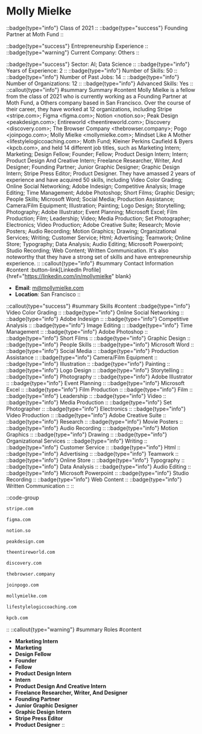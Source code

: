 # Molly Mielke
::badge{type="info"}
Class of 2021
::
::badge{type="success"}
Founding Partner at Moth Fund
::

::badge{type="success"}
Entrepreneurship Experience
::
::badge{type="warning"}
Current Company: Others
::

::badge{type="success"}
Sector: AI; Data Science
::
::badge{type="info"}
Years of Experience: 2
::
::badge{type="info"}
Number of Skills: 50
::
::badge{type="info"}
Number of Past Jobs: 14
::
::badge{type="info"}
Number of Organizations: 12
::
::badge{type="info"}
Advanced Skills: Yes
::
::callout{type="info"}
#summary
Summary
#content
Molly Mielke is a fellow from the class of 2021 who is currently working as a Founding Partner at Moth Fund, a Others company based in San Francisco. Over the course of their career, they have worked at 12 organizations, including Stripe <stripe.com>; Figma <figma.com>; Notion <notion.so>; Peak Design <peakdesign.com>; Entireworld <theentireworld.com>; Discovery <discovery.com>; The Browser Company <thebrowser.company>; Pogo <joinpogo.com>; Molly Mielke <mollymielke.com>; Mindset Like A Mother <lifestylelogiccoaching.com>; Moth Fund; Kleiner Perkins Caufield & Byers <kpcb.com>, and held 14 different job titles, such as Marketing Intern; Marketing; Design Fellow; Founder; Fellow; Product Design Intern; Intern; Product Design And Creative Intern; Freelance Researcher, Writer, And Designer; Founding Partner; Junior Graphic Designer; Graphic Design Intern; Stripe Press Editor; Product Designer. They have amassed 2 years of experience and have acquired 50 skills, including Video Color Grading; Online Social Networking; Adobe Indesign; Competitive Analysis; Image Editing; Time Management; Adobe Photoshop; Short Films; Graphic Design; People Skills; Microsoft Word; Social Media; Production Assistance; Camera/Film Equipment; Illustration; Painting; Logo Design; Storytelling; Photography; Adobe Illustrator; Event Planning; Microsoft Excel; Film Production; Film; Leadership; Video; Media Production; Set Photographer; Electronics; Video Production; Adobe Creative Suite; Research; Movie Posters; Audio Recording; Motion Graphics; Drawing; Organizational Services; Writing; Customer Service; Html; Advertising; Teamwork; Online Store; Typography; Data Analysis; Audio Editing; Microsoft Powerpoint; Studio Recording; Web Content; Written Communication. It's also noteworthy that they have a strong set of skills and have entrepreneurship experience.
::
::callout{type="info"}
#summary
Contact Information
#content
:button-link[LinkedIn Profile]{href="https://linkedin.com/in/mollymielke" blank}
- **Email**: m@mollymielke.com
- **Location**: San Francisco
::

::callout{type="success"}
#summary
Skills
#content
::badge{type="info"}
Video Color Grading
::
::badge{type="info"}
Online Social Networking
::
::badge{type="info"}
Adobe Indesign
::
::badge{type="info"}
Competitive Analysis
::
::badge{type="info"}
Image Editing
::
::badge{type="info"}
Time Management
::
::badge{type="info"}
Adobe Photoshop
::
::badge{type="info"}
Short Films
::
::badge{type="info"}
Graphic Design
::
::badge{type="info"}
People Skills
::
::badge{type="info"}
Microsoft Word
::
::badge{type="info"}
Social Media
::
::badge{type="info"}
Production Assistance
::
::badge{type="info"}
Camera/Film Equipment
::
::badge{type="info"}
Illustration
::
::badge{type="info"}
Painting
::
::badge{type="info"}
Logo Design
::
::badge{type="info"}
Storytelling
::
::badge{type="info"}
Photography
::
::badge{type="info"}
Adobe Illustrator
::
::badge{type="info"}
Event Planning
::
::badge{type="info"}
Microsoft Excel
::
::badge{type="info"}
Film Production
::
::badge{type="info"}
Film
::
::badge{type="info"}
Leadership
::
::badge{type="info"}
Video
::
::badge{type="info"}
Media Production
::
::badge{type="info"}
Set Photographer
::
::badge{type="info"}
Electronics
::
::badge{type="info"}
Video Production
::
::badge{type="info"}
Adobe Creative Suite
::
::badge{type="info"}
Research
::
::badge{type="info"}
Movie Posters
::
::badge{type="info"}
Audio Recording
::
::badge{type="info"}
Motion Graphics
::
::badge{type="info"}
Drawing
::
::badge{type="info"}
Organizational Services
::
::badge{type="info"}
Writing
::
::badge{type="info"}
Customer Service
::
::badge{type="info"}
Html
::
::badge{type="info"}
Advertising
::
::badge{type="info"}
Teamwork
::
::badge{type="info"}
Online Store
::
::badge{type="info"}
Typography
::
::badge{type="info"}
Data Analysis
::
::badge{type="info"}
Audio Editing
::
::badge{type="info"}
Microsoft Powerpoint
::
::badge{type="info"}
Studio Recording
::
::badge{type="info"}
Web Content
::
::badge{type="info"}
Written Communication
::
::

::code-group
```bash [Stripe]
stripe.com
```
```bash [Figma]
figma.com
```
```bash [Notion]
notion.so
```
```bash [Peak Design]
peakdesign.com
```
```bash [Entireworld]
theentireworld.com
```
```bash [Discovery]
discovery.com
```
```bash [The Browser Company]
thebrowser.company
```
```bash [Pogo]
joinpogo.com
```
```bash [Molly Mielke]
mollymielke.com
```
```bash [Mindset Like A Mother]
lifestylelogiccoaching.com
```
```bash [Kleiner Perkins Caufield & Byers]
kpcb.com
```
::
::callout{type="warning"}
#summary
Roles
#content
- **Marketing Intern**
- **Marketing**
- **Design Fellow**
- **Founder**
- **Fellow**
- **Product Design Intern**
- **Intern**
- **Product Design And Creative Intern**
- **Freelance Researcher, Writer, And Designer**
- **Founding Partner**
- **Junior Graphic Designer**
- **Graphic Design Intern**
- **Stripe Press Editor**
- **Product Designer**
::

